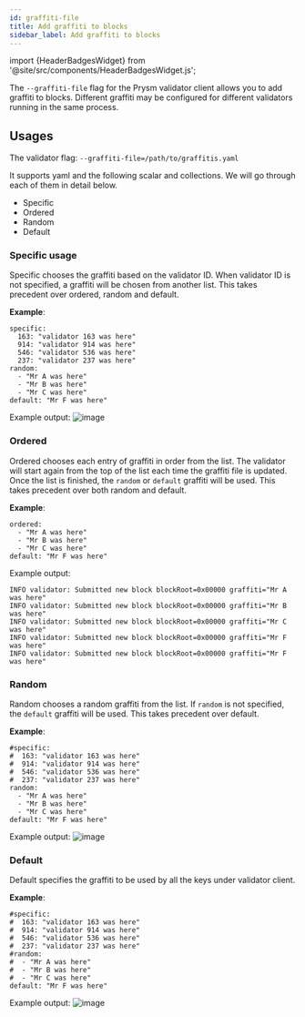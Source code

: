 ```yaml
---
id: graffiti-file
title: Add graffiti to blocks
sidebar_label: Add graffiti to blocks
---
```


import {HeaderBadgesWidget} from '@site/src/components/HeaderBadgesWidget.js';

<HeaderBadgesWidget />

The `--graffiti-file` flag for the Prysm validator client allows you to add graffiti to blocks. Different graffiti may be configured for different validators running in the same process.

## Usages

The validator flag: `--graffiti-file=/path/to/graffitis.yaml`

It supports yaml and the following scalar and collections. We will go through each of them in detail below.
 * Specific
 * Ordered
 * Random
 * Default

### Specific usage
Specific chooses the graffiti based on the validator ID. When validator ID is not specified, a graffiti will be chosen from another list. This takes precedent over ordered, random and default.

**Example**:
```yaml=
specific:
  163: "validator 163 was here"
  914: "validator 914 was here"
  546: "validator 536 was here"
  237: "validator 237 was here"
random:
  - "Mr A was here"
  - "Mr B was here"
  - "Mr C was here"
default: "Mr F was here"
```
Example output:
![image](/images/graffiti-specific.png)

### Ordered
Ordered chooses each entry of graffiti in order from the list. The validator will start again from the top of the list each time the graffiti file is updated. Once the list is finished, the `random` or `default` graffiti will be used. This takes precedent over both random and default.

**Example**:
```yaml=
ordered:
  - "Mr A was here"
  - "Mr B was here"
  - "Mr C was here"
default: "Mr F was here"
```

Example output:
```
INFO validator: Submitted new block blockRoot=0x00000 graffiti="Mr A was here"
INFO validator: Submitted new block blockRoot=0x00000 graffiti="Mr B was here"
INFO validator: Submitted new block blockRoot=0x00000 graffiti="Mr C was here"
INFO validator: Submitted new block blockRoot=0x00000 graffiti="Mr F was here"
INFO validator: Submitted new block blockRoot=0x00000 graffiti="Mr F was here"
```

### Random
Random chooses a random graffiti from the list. If `random` is not specified, the `default` graffiti will be used.
This takes precedent over default.

**Example**:
```yaml=
#specific:
#  163: "validator 163 was here"
#  914: "validator 914 was here"
#  546: "validator 536 was here"
#  237: "validator 237 was here"
random:
  - "Mr A was here"
  - "Mr B was here"
  - "Mr C was here"
default: "Mr F was here"
```
Example output:
![image](/images/graffiti-random.png)


### Default
Default specifies the graffiti to be used by all the keys under validator client.

**Example**:
```yaml=
#specific:
#  163: "validator 163 was here"
#  914: "validator 914 was here"
#  546: "validator 536 was here"
#  237: "validator 237 was here"
#random:
#  - "Mr A was here"
#  - "Mr B was here"
#  - "Mr C was here"
default: "Mr F was here"
```
Example output:
![image](/images/graffiti-default.png)


